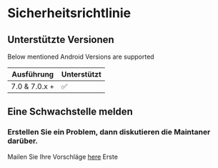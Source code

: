 # Sicherheitsrichtlinie

## Unterstützte Versionen

Below mentioned Android Versions are supported

| Ausführung     | Unterstützt        | 
| ----------     | ------------------ |
| 7.0 & 7.0.x +  | :white_check_mark: |

## Eine Schwachstelle melden

### Erstellen Sie ein Problem, dann diskutieren die Maintaner darüber.

Mailen Sie Ihre Vorschläge [here](mailto:connectwithspandan@gmail.com) Erste
